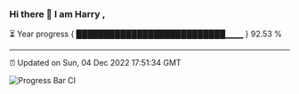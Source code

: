 ### Hi there 👋 I am Harry , 

⏳ Year progress { ███████████████████████████▁▁▁ } 92.53 %

---

⏰ Updated on Sun, 04 Dec 2022 17:51:34 GMT

![Progress Bar CI](https://github.com/duykhang68/duykhang68/workflows/Progress%20Bar%20CI/badge.svg)
